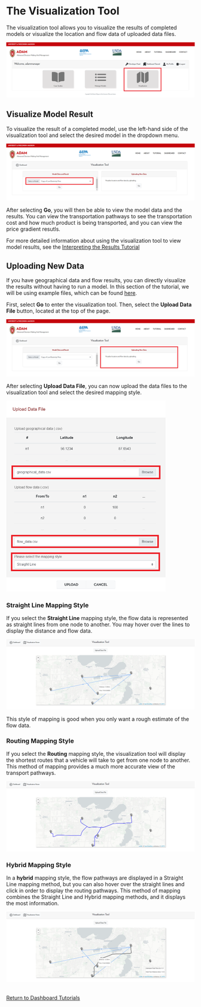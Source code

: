 <h1>The Visualization Tool</h1>

<p>
    The visualization tool allows you to visualize the results of completed models or visualize the location and flow data of uploaded data files. 
</p>

<img src="Pictures\Dashboard_tutorials\visualization_tool\dashboard_home.png">

<h2>Visualize Model Result</h2>

<p>
    To visualize the result of a completed model, use the left-hand side of the visualization tool and select the desired model in the dropdown menu. 
</p>

<img src="Pictures\Dashboard_tutorials\visualization_tool\vis_model.png">

<p>
    After selecting <b>Go</b>, you will then be able to view the model data and the results. You can view the transportation pathways to see the transportation cost and how much product is being transported, and you can view the price gradient resutls. 
</p>

<p>
    For more detailed information about using the visualization tool to view model results, see the 
<a href="/ADAM_Documentation/dashboard_results.html#vis_model_results">Interpreting the Results Tutorial</a>
</p>

<h2>Uploading New Data</h2> 

<p>
    If you have geographical data and flow results, you can directly visualize the results without having to run a model. In this section of the tutorial, we will be using example files, which can be found 
<a href="https://github.com/ADAM-Development/ADAM_Documentation/tree/main/Downloadable_content/visualization_tool_example">here</a>.
</p>

<p>
    First, select <b>Go</b> to enter the visualization tool. Then, select the <b>Upload Data File</b> button, located at the top of the page. 
</p>

<img src="Pictures\Dashboard_tutorials\visualization_tool\vis_upload.png">

<p>
    After selecting <b>Upload Data File</b>, you can now upload the data files to the visualization tool and select the desired mapping style. 
</p>

<img src="Pictures\Dashboard_tutorials\visualization_tool\upload_data_files.png" style="width:426px;height:511px;">

<h3>Straight Line Mapping Style</h3>

<p>
    If you select the <b>Straight Line</b> mapping style, the flow data is represented as straight lines from one node to another. You may hover over the lines to display the distance and flow data. 
</p>

<img src="Pictures\Dashboard_tutorials\visualization_tool\straight.png">

<p>
    This style of mapping is good when you only want a rough estimate of the flow data. 
</p>

<h3>Routing Mapping Style</h3>

<p>
    If you select the <b>Routing</b> mapping style, the visualization tool will display the shortest routes that a vehicle will take to get from one node to another. This method of mapping provides a much more accurate view of the transport pathways.
</p>

<img src="Pictures\Dashboard_tutorials\visualization_tool\routing.png">

<h3>Hybrid Mapping Style</h3>

<p>
    In a <b>hybrid</b> mapping style, the flow pathways are displayed in a Straight Line mapping method, but you can also hover over the straight lines and click in order to display the routing pathways. This method of mapping combines the Straight Line and Hybrid mapping methods, and it displays the most information. 
</p>

<img src="Pictures\Dashboard_tutorials\visualization_tool\hybrid.png">

<br>
<br>

<a href="/ADAM_Documentation/dashboard.html">Return to Dashboard Tutorials</a>